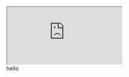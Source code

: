 <iframe src="https://qiufeng54321.github.io/tests/iframe">hi</iframe>
<br/>
<frame src="https://baidu.com">hello</frame>
